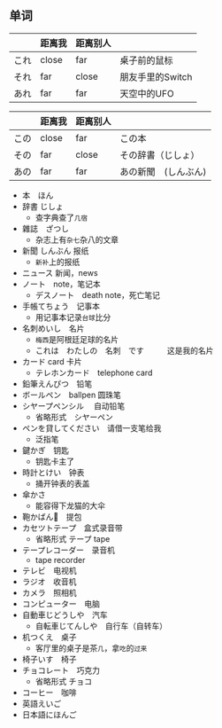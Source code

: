 ## 单词

|    | 距离我   | 距离别人   |             |
|----|-------|--------|-------------|
| これ | close | far    | 桌子前的鼠标      |
| それ | far   | close  | 朋友手里的Switch |
| あれ | far   | far    | 天空中的UFO     |

|    | 距离我   | 距离别人   |             |
|----|-------|--------|-------------|
| この | close | far    | この本         |
| その | far   | close  | その辞書（じしょ）   |
| あの | far   | far    | あの新聞　(しんぶん) |


- 本　ほん
- 辞書 じしょ
    - 查字典查了`几宿`
- 雜誌　ざつし　
    - 杂志上有`杂七`杂八的文章
- 新聞 しんぶん  报纸
    - `新补`上的报纸
- ニュース 新闻，news
- ノート　note，笔记本
    - デスノート　death note，死亡笔记
- 手帳てちょう　记事本
    - 用记事本记录`台球`比分
- 名刺めいし　名片
    - `梅西`是阿根廷足球的名片
    - これは　わたしの　名刺　です　　　这是我的名片
- カード card 卡片
    - テレホンカード　telephone card 
- 鉛筆えんぴつ　铅笔
- ボールペン　ballpen 圆珠笔
- シヤープペンシル 　自动铅笔
    - 省略形式　シヤーペン
- ペンを貸してください　请借一支笔给我
    - 泛指笔
- 鍵かぎ　钥匙
    - 钥匙卡主了
- 時計とけい　钟表
    - 捅开钟表的表盖
- 傘かさ　
    - 能容得下龙猫的大伞 
- 鞄かばん👜　提包
- カセツトテープ　盒式录音带
    - 省略形式 テープ tape 
- テープレコーダー　录音机
    - tape recorder 
- テレビ　电视机
- ラジオ　收音机
- カメラ　照相机
- コンピューター　电脑
- 自動車じどうしや　汽车
    - 自転車じてんしや　自行车（自转车）
- 机つくえ　桌子
    - 客厅里的桌子是茶`几`，拿`吃`的`过来`
- 椅子いす　椅子
- チョコレート　巧克力
    - 省略形式 チョコ
- コーヒー　咖啡
- 英語えいご　
- 日本語にほんご　
